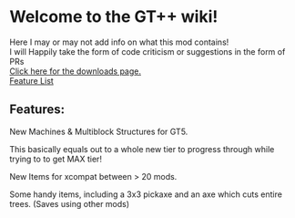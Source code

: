 # Welcome to the GT++ wiki!

Here I may or may not add info on what this mod contains!  
I will Happily take the form of code criticism or suggestions in the form of PRs  
[Click here for the downloads page.](https://github.com/draknyte1/MiscUtilities/wiki/Downloads!)  
[Feature List](https://github.com/draknyte1/MiscUtilities/wiki/Features)

## Features:

New Machines & Multiblock Structures for GT5.  

This basically equals out to a whole new tier to progress through while trying to to get MAX tier!  

New Items for xcompat between > 20 mods.  

Some handy items, including a 3x3 pickaxe and an axe which cuts entire trees. (Saves using other mods)
